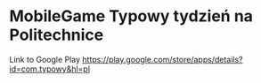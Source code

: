 # MobileGame Typowy tydzień na Politechnice

Link to Google Play https://play.google.com/store/apps/details?id=com.typowy&hl=pl
